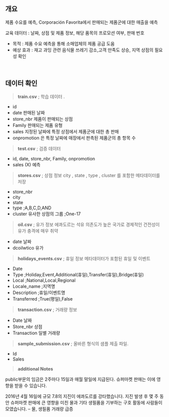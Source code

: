
## 개요
제품 수요를 예측, Corporación Favorita에서 판매되는 제품군에 대한 매출을 예측

교육 데이터 : 날짜, 상점 및 제품 정보, 해당 품목의 프로모션 여부, 판매 번호
-	목적 : 제품 수요 예측을 통해 소매업체의 제품 공급 도움
-	예상 효과 : 재고 과잉 관련 음식물 쓰레기 감소,고객 만족도 상승, 지역 상점의 필요성 확인      

<br>

## 데이터 확인 
> **train.csv** ; 학습 데이터 .

-	id
-	date 판매된 날짜
- store_nbr 제품이 판매되는 상점
-	Family 판매되는 제품 유형
-	sales 지정된 날짜에 특정 상점에서 제품군에 대한 총 판매
-	onpromotion 은 특정 날짜에 매장에서 판촉된 제품군의 총 항목 수

> **test.csv** ; 검증 데이터 

-	id, date, store_nbr, Family, onpromotion
- sales (X) 예측

>**stores.csv** ; 상점 정보 
> city , state , type , cluster 를 포함한 메타데이터를 저장

-	store_nbr
-	city
-	state
-	type  ;A,B,C,D,AND
-	cluster 유사한 상점의 그룹 ;One-17

>**oil.csv** ; 유가 정보 
>에콰도르는 석유 의존도가 높은 국가로 경제적인 건전성이 유가 충격에 매우 취약

-	date 날짜
-	dcoilwtico 유가

>**holidays_events.csv** ; 휴일 정보
>메타데이터가 포함된 휴일 및 이벤트

-	Date
-	Type ;Holiday,Event,Additional(휴일),Transfer(휴일),Bridge(휴일)
-	Local ;National,Local,Regional
-	Locale_name ;지역명
-	Description ;휴일/이벤트명
-	Transferred ;True(평일),False

>**transaction.csv** ; 거래량 정보

-	Date 날짜
-	Store_nbr 상점
-	Transaction 일별 거래량

>**sample_submission.csv** ; 올바른 형식의 샘플 제출 파일.

-	Id
-	Sales

>**additional Notes**

public부문의 임금은 2주마다 15일과 매월 말일에 지급된다. 슈퍼마켓 판매는 이에 영향을 받을 수 있습니다.

2016년 4월 16일에 규모 7.8의 지진이 에콰도르를 강타했습니다. 지진 발생 후 몇 주 동안 슈퍼마켓 판매에 큰 영향을 미친 물과 기타 생필품을 기부하는 구호 활동에 사람들이 모였습니다. – 물, 생필품 거래량 급증

